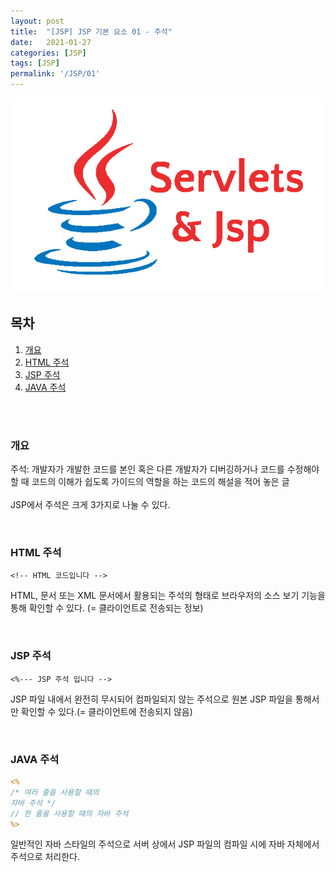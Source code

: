 ```yaml
---
layout: post
title:  "[JSP] JSP 기본 요소 01 - 주석"
date:   2021-01-27
categories: [JSP]
tags: [JSP]
permalink: '/JSP/01'
---
```


![jsp](https://github.com/kkarung/kkarung.github.io/blob/master/assets/image/jsp.png?raw=true)

## 목차

1. [개요](#개요)
2. [HTML 주석](#HTML-주석)
3. [JSP 주석](#JSP-주석)
4. [JAVA 주석](#JAVA-주석)

<br><br>

### 개요

주석: 개발자가 개발한 코드를 본인 혹은 다른 개발자가 디버깅하거나 코드를 수정해야 할 때 코드의 이해가 쉽도록 가이드의 역할을 하는 코드의 해설을 적어 놓은 글<br><br>
JSP에서 주석은 크게 3가지로 나눌 수 있다.

<br>

### HTML 주석

` <!-- HTML 코드입니다 --> `

HTML, 문서 또는 XML 문서에서 활용되는 주석의 형태로 브라우저의 소스 보기 기능을 통해 확인할 수 있다. (= 클라이언트로 전송되는 정보)

<br>

### JSP 주석

`<%--- JSP 주석 입니다 -->`

JSP 파일 내에서 완전히 무시되어 컴파일되지 않는 주석으로 원본 JSP 파일을 통해서만 확인할 수 있다.(= 클라이언트에 전송되지 않음)

<br>

### JAVA 주석

```JSP
<%
/* 여러 줄을 사용할 때의
자바 주석 */
// 한 줄을 사용할 때의 자바 주석
%>
```

일반적인 자바 스타일의 주석으로 서버 상에서 JSP 파일의 컴파일 시에 자바 자체에서 주석으로 처리한다.

<br><br>